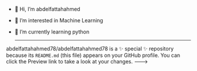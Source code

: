 - 👋 Hi, I’m abdelfattahahmed
- 👀 I’m interested in Machine Learning
- 🌱 I’m currently learning python

  -------------------------------------------
abdelfattahahmed78/abdelfattahahmed78 is a ✨ special ✨ repository because its `README.md` (this file) appears on your GitHub profile.
You can click the Preview link to take a look at your changes.
--->

